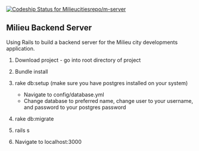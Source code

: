 [![Codeship Status for Milieucitiesrepo/m-server](https://codeship.com/projects/35ebcc50-1fd6-0134-d851-7a39504521c1/status?branch=force_login)](https://codeship.com/projects/160460)

## Milieu Backend Server

Using Rails to build a backend server for the Milieu city developments application.

1) Download project - go into root directory of project

2) Bundle install

3) rake db:setup (make sure you have postgres installed on your system)


    - Navigate to config/database.yml
    - Change database to preferred name, change user to your username, and password to your postgres password

4) rake db:migrate

5) rails s

6) Navigate to localhost:3000
